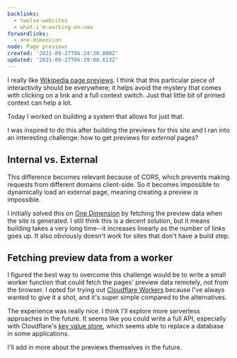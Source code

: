 ```yaml
---
backlinks:
  - twelve-websites
  - what-i'm-working-on-now
forwardlinks:
  - one-dimension
node: Page previews
created: '2021-09-27T06:24:30.808Z'
updated: '2021-09-27T06:39:00.613Z'
---
```

I really like [Wikipedia page previews](https://diff.wikimedia.org/2018/04/18/how-we-designed-page-previews-for-wikipedia/). I think that this particular piece of interactivity should be everywhere; it helps avoid the mystery that comes with clicking on a link and a full context switch. Just that little bit of primed context can help a lot. 

Today I worked on building a system that allows for just that. 

I was inspired to do this after building the previews for this site and I ran into an interesting challenge: how to get previews for *external* pages? 

## Internal vs. External

This difference becomes relevant because of CORS, which prevents making requests from different domains client-side. So it becomes impossible to dynamically load an external page, meaning creating a preview is impossible. 

I initially solved this on [One Dimension](one-dimension.md) by fetching the preview data when the site is generated. I still think this is a decent solution, but it means building takes a very long time--it increases linearly as the number of links goes up. It also obviously doesn't work for sites that don't have a build step. 

## Fetching preview data from a worker  

I figured the best way to overcome this challenge would be to write a small worker function that could fetch the pages' preview data remotely, not from the browser. I opted for trying out [Cloudflare Workers](https://workers.cloudflare.com/) because I've always wanted to give it a shot, and it's super simple compared to the alternatives. 

The experience was really nice. I think I'll explore more serverless approaches in the future. It seems like you could write a full API, especially with Cloudflare's [key value store](https://www.cloudflare.com/products/workers-kv/), which seems able to replace a database in some applications. 

I'll add in more about the previews themselves in the future. 
